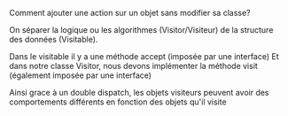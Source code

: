 Comment ajouter une action sur un objet sans modifier sa classe?

On séparer la logique ou les algorithmes (Visitor/Visiteur) de la structure des données (Visitable).

Dans le visitable il y a une méthode accept (imposée par une interface)
Et dans notre classe Visitor, nous devons implémenter la méthode visit (également imposée par une interface)

Ainsi grace à un double dispatch, les objets visiteurs peuvent avoir des comportements différents en fonction des objets qu'il visite